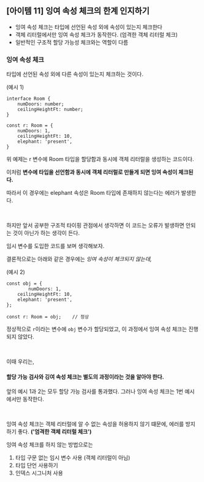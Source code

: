 ## [아이템 11] 잉여 속성 체크의 한계 인지하기

- 잉여 속성 체크는 타입에 선언된 속성 외에 속성이 있는지 체크한다
- 객체 리터럴에서만 잉여 속성 체크가 동작한다. (엄격한 객체 리터럴 체크)
- 일반적인 구조적 할당 가능성 체크와는 역할이 다름

### 잉여 속성 체크

타입에 선언된 속성 외에 다른 속성이 있는지 체크하는 것이다.

(예시 1)

```
interface Room {
    numDoors: number;
    ceilingHeightFt: number;
}

const r: Room = {
    numDoors: 1,
    ceilingHeightFt: 10,
    elephant: 'present',
}
```

위 예제는 r 변수에 Room 타입을 할당함과 동시에 객체 리터럴을 생성하는 코드이다.

이처럼 **변수에 타입을 선언함과 동시에 객체 리터럴로 만들게 되면 잉여 속성이 체크된다.**

따라서 이 경우에는 elephant 속성은 Room 타입에 존재하지 않는다는 에러가 발생한다.

<br/>

하지만 앞서 공부한 구조적 타이핑 관점에서 생각하면 이 코드는 오류가 발생하면 안되는 것이 아닌가 하는 생각이 든다.

임시 변수를 도입한 코드를 보며 생각해보자.

결론적으로는 아래와 같은 경우에는 _잉여 속성이 체크되지 않는데,_

(예시 2)

```
const obj = {
        numDoors: 1,
    ceilingHeightFt: 10,
    elephant: 'present',
};

const r: Room = obj;    // 정상
```

정상적으로 `r`이라는 변수에 `obj` 변수가 할당되었고, 이 과정에서 잉여 속성 체크는 진행되지 않았다.

<br />

이때 우리는,

#### 할당 가능 검사와 깅여 속성 체크는 별도의 과정이라는 것을 알아야 한다.

앞의 예시 1과 2는 모두 할당 가능 검사를 통과했다. 그러나 잉여 속성 체크는 1번 예시에서만 동작한다.

<br />

잉여 속성 체크는 객체 리터럴에 알 수 없는 속성을 허용하지 않기 떄문에, 에러를 방지하기 좋다. **('엄격한 객체 리터럴 체크')**

잉여 속성 체크를 하지 않는 방법으로는

1. 타입 구문 없는 임시 변수 사용 (객체 리터럴이 아님)
2. 타입 단언 사용하기
3. 인덱스 시그니처 사용
